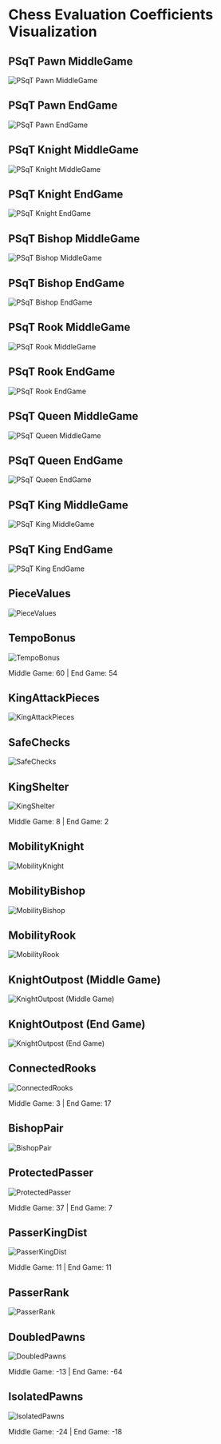 # Chess Evaluation Coefficients Visualization


## PSqT Pawn MiddleGame

![PSqT Pawn MiddleGame](psqt_pawn_middlegame.png)



## PSqT Pawn EndGame

![PSqT Pawn EndGame](psqt_pawn_endgame.png)



## PSqT Knight MiddleGame

![PSqT Knight MiddleGame](psqt_knight_middlegame.png)



## PSqT Knight EndGame

![PSqT Knight EndGame](psqt_knight_endgame.png)



## PSqT Bishop MiddleGame

![PSqT Bishop MiddleGame](psqt_bishop_middlegame.png)



## PSqT Bishop EndGame

![PSqT Bishop EndGame](psqt_bishop_endgame.png)



## PSqT Rook MiddleGame

![PSqT Rook MiddleGame](psqt_rook_middlegame.png)



## PSqT Rook EndGame

![PSqT Rook EndGame](psqt_rook_endgame.png)



## PSqT Queen MiddleGame

![PSqT Queen MiddleGame](psqt_queen_middlegame.png)



## PSqT Queen EndGame

![PSqT Queen EndGame](psqt_queen_endgame.png)



## PSqT King MiddleGame

![PSqT King MiddleGame](psqt_king_middlegame.png)



## PSqT King EndGame

![PSqT King EndGame](psqt_king_endgame.png)



## PieceValues

![PieceValues](piecevalues.png)



## TempoBonus

![TempoBonus](tempobonus.png)


Middle Game: 60 | End Game: 54


## KingAttackPieces

![KingAttackPieces](kingattackpieces.png)



## SafeChecks

![SafeChecks](safechecks.png)



## KingShelter

![KingShelter](kingshelter.png)


Middle Game: 8 | End Game: 2


## MobilityKnight

![MobilityKnight](mobilityknight.png)



## MobilityBishop

![MobilityBishop](mobilitybishop.png)



## MobilityRook

![MobilityRook](mobilityrook.png)



## KnightOutpost (Middle Game)

![KnightOutpost (Middle Game)](knightoutpost_mg.png)



## KnightOutpost (End Game)

![KnightOutpost (End Game)](knightoutpost_eg.png)



## ConnectedRooks

![ConnectedRooks](connectedrooks.png)


Middle Game: 3 | End Game: 17


## BishopPair

![BishopPair](bishoppair.png)



## ProtectedPasser

![ProtectedPasser](protectedpasser.png)


Middle Game: 37 | End Game: 7


## PasserKingDist

![PasserKingDist](passerkingdist.png)


Middle Game: 11 | End Game: 11


## PasserRank

![PasserRank](passerrank.png)



## DoubledPawns

![DoubledPawns](doubledpawns.png)


Middle Game: -13 | End Game: -64


## IsolatedPawns

![IsolatedPawns](isolatedpawns.png)


Middle Game: -24 | End Game: -18


